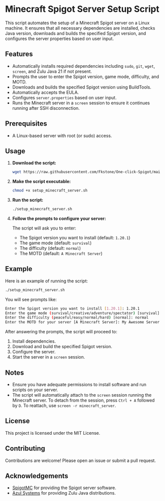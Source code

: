 # Minecraft Spigot Server Setup Script

This script automates the setup of a Minecraft Spigot server on a Linux machine. It ensures that all necessary dependencies are installed, checks Java version, downloads and builds the specified Spigot version, and configures the server properties based on user input.

## Features
- Automatically installs required dependencies including `sudo`, `git`, `wget`, `screen`, and Zulu Java 21 if not present.
- Prompts the user to enter the Spigot version, game mode, difficulty, and MOTD.
- Downloads and builds the specified Spigot version using BuildTools.
- Automatically accepts the EULA.
- Configures `server.properties` based on user input.
- Runs the Minecraft server in a `screen` session to ensure it continues running after SSH disconnection.

## Prerequisites
- A Linux-based server with root (or sudo) access.

## Usage

1. **Download the script:**

   ```sh
   wget https://raw.githubusercontent.com/Fkstone/One-click-Spigot/main/setup_minecraft_server.sh
   ```

2. **Make the script executable:**

   ```sh
   chmod +x setup_minecraft_server.sh
   ```

3. **Run the script:**

   ```sh
   ./setup_minecraft_server.sh
   ```

4. **Follow the prompts to configure your server:**

   The script will ask you to enter:
   - The Spigot version you want to install (default: `1.20.1`)
   - The game mode (default: `survival`)
   - The difficulty (default: `normal`)
   - The MOTD (default: `A Minecraft Server`)

## Example

Here is an example of running the script:

```sh
./setup_minecraft_server.sh
```

You will see prompts like:

```sh
Enter the Spigot version you want to install [1.20.1]: 1.20.1
Enter the game mode (survival/creative/adventure/spectator) [survival]: survival
Enter the difficulty (peaceful/easy/normal/hard) [normal]: normal
Enter the MOTD for your server [A Minecraft Server]: My Awesome Server
```

After answering the prompts, the script will proceed to:

1. Install dependencies.
2. Download and build the specified Spigot version.
3. Configure the server.
4. Start the server in a `screen` session.

## Notes

- Ensure you have adequate permissions to install software and run scripts on your server.
- The script will automatically attach to the `screen` session running the Minecraft server. To detach from the session, press `Ctrl + A` followed by `D`. To reattach, use `screen -r minecraft_server`.

## License

This project is licensed under the MIT License.

## Contributing

Contributions are welcome! Please open an issue or submit a pull request.

## Acknowledgements

- [SpigotMC](https://www.spigotmc.org/) for providing the Spigot server software.
- [Azul Systems](https://www.azul.com/) for providing Zulu Java distributions.
```
